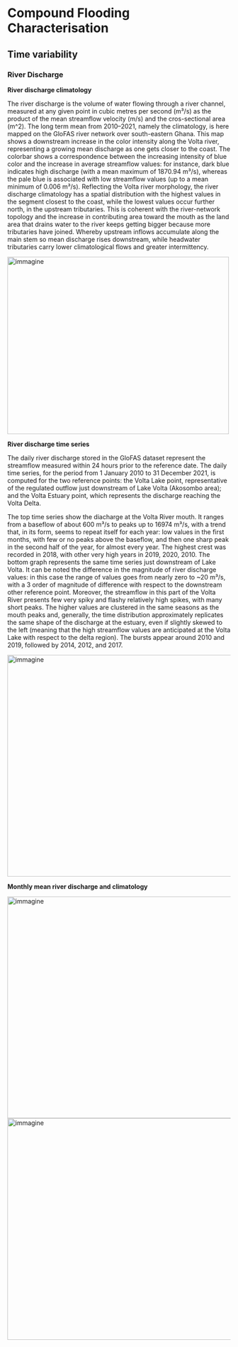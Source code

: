 # Compound Flooding Characterisation
## Time variability 

### River Discharge

**River discharge climatology**

The river discharge is the volume of water flowing through a river channel, measured at any given point in cubic metres per second (m³/s) as the product of the mean streamflow velocity (m/s) and the cros-sectional area (m^2). The long term mean from 2010–2021, namely the climatology, is here mapped on the GloFAS river network over south-eastern Ghana. This map shows a downstream increase in the color intensity along the Volta river, representing a growing mean discharge as one gets closer to the coast. The colorbar shows a correspondence between the increasing intensity of blue color and the increase in average streamflow values: for instance, dark blue indicates high discharge (with a mean maximum of 1870.94 m³/s), whereas the pale blue is associated with low streamflow values (up to a mean minimum of 0.006 m³/s). Reflecting the Volta river morphology, the river discharge climatology has a spatial distribution with the highest values in the segment closest to the coast, while the lowest values occur further north, in the upstream tributaries. This is coherent with the river-network topology and the increase in contributing area toward the mouth as the land area that drains water to the river keeps getting bigger because more tributaries have joined. Whereby upstream inflows accumulate along the main stem so mean discharge rises downstream, while headwater tributaries carry lower climatological flows and greater intermittency.

<img width="500" height="400" alt="immagine" src="https://github.com/user-attachments/assets/73c75844-e4a3-4340-9103-b81d836888ce" />


**River discharge time series**

The daily river discharge stored in the GloFAS dataset represent the streamflow measured within 24 hours prior to the reference date. The daily time series, for the period from 1 January 2010 to 31 December 2021, is computed for the two reference points: the Volta Lake point, representative of the regulated outflow just downstream of Lake Volta (Akosombo area); and the Volta Estuary point, which represents the discharge reaching the Volta Delta. 

The top time series show the diacharge at the Volta River mouth. It ranges from a baseflow of about 600 m³/s to peaks up to 16974 m³/s, with a trend that, in its form, seems to repeat itself for each year: low values in the first months, with few or no peaks above the baseflow, and then one sharp peak in the second half of the year, for almost every year. The highest crest was recorded in 2018, with other very high years in 2019, 2020, 2010. The bottom graph represents the same time series just downstream of Lake Volta. It can be noted the difference in the magnitude of river discharge values: in this case the range of values goes from nearly zero to ~20 m³/s, with a 3 order of magnitude of difference with respect to the downstream other reference point. Moreover, the streamflow in this part of the Volta River presents few very spiky and flashy relatively high spikes, with many short peaks. The higher values are clustered in the same seasons as the mouth peaks and, generally, the time distribution approximately replicates the same shape of the discharge at the estuary, even if slightly skewed to the left (meaning that the high streamflow values are anticipated at the Volta Lake with respect to the delta region). The bursts appear around 2010 and 2019, followed by 2014, 2012, and 2017.

<img width="700" height="500" alt="immagine" src="https://github.com/user-attachments/assets/5eafd48b-b0e2-4acc-8761-e804f6264ac4" />

**Monthly mean river discharge and climatology**

<img width="700" height="500" alt="immagine" src="https://github.com/user-attachments/assets/d54ff226-a8af-446c-858f-6178054256a5" />

<img width="700" height="500" alt="immagine" src="https://github.com/user-attachments/assets/96e244c6-9036-4c36-8bc1-8b4a46f89b50" />


